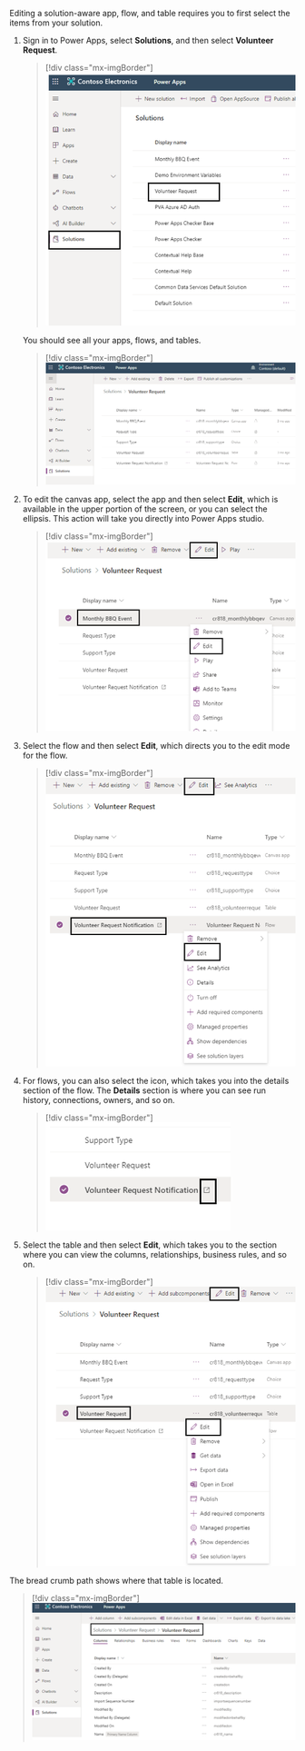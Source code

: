 Editing a solution-aware app, flow, and table requires you to first select the items from your solution.

1. Sign in to Power Apps, select **Solutions**, and then select **Volunteer Request**.

    > [!div class="mx-imgBorder"]
    > [![Screenshot of Select Solutions and Volunteer Request to access your solution.](../media/access-your-solution-ssm.png)](../media/access-your-solution-ssm.png#lightbox)

   You should see all your apps, flows, and tables.

    > [!div class="mx-imgBorder"]
    > [![Screenshot of See all of your apps, flows, and tables.](../media/all-items.png)](../media/all-items.png#lightbox)

1. To edit the canvas app, select the app and then select **Edit**, which is available in the upper portion of the screen, or you can select the ellipsis. This action will take you directly into Power Apps studio.

    > [!div class="mx-imgBorder"]
    > [![Screenshot of Edit the canvas app by selecting Edit.](../media/edit-existing-app-ssm.png)](../media/edit-existing-app-ssm.png#lightbox)

1. Select the flow and then select **Edit**, which directs you to the edit mode for the flow.

    > [!div class="mx-imgBorder"]
    > [![Screenshot of Edit the flow by selecting Edit.](../media/edit-existing-flow-ssm.png)](../media/edit-existing-flow-ssm.png#lightbox)

1. For flows, you can also select the icon, which takes you into the details section of the flow. The **Details** section is where you can see run history, connections, owners, and so on.

    > [!div class="mx-imgBorder"]
    > [![Screenshot of Details section displays history, connections, owners, etc.](../media/additional-features-ssm.png)](../media/additional-features-ssm.png#lightbox)

1. Select the table and then select **Edit**, which takes you to the section where you can view the columns, relationships, business rules, and so on.

    > [!div class="mx-imgBorder"]
    > [![Screenshot of Edit the table by selecting Edit.](../media/edit-existing-table-ssm.png)](../media/edit-existing-table-ssm.png#lightbox)

The bread crumb path shows where that table is located.

> [!div class="mx-imgBorder"]
> [![Screenshot of Bread crumb path displays the table location.](../media/bread-crumb-menu-ssm.png)](../media/bread-crumb-menu-ssm.png#lightbox)
